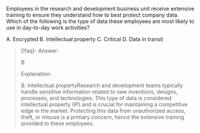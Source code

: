 
Employees in the research and development business unit receive extensive training to ensure they understand how to best protect company data. Which of the following is the type of data these employees are most likely to use in day-to-day work activities?

A. Encrypted 
B. Intellectual property 
C. Critical 
D. Data in transit

> [!faq]- Answer: 
> 
> B 
> 
> Explanation:
> 
> B. Intellectual propertyResearch and development teams typically handle sensitive information related to new inventions, designs, processes, and technologies. This type of data is considered intellectual property (IP) and is crucial for maintaining a competitive edge in the market. Protecting this data from unauthorized access, theft, or misuse is a primary concern, hence the extensive training provided to these employees.

